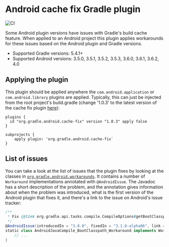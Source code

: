 # Android cache fix Gradle plugin

![CI](https://github.com/gradle/android-cache-fix-gradle-plugin/workflows/CI/badge.svg?branch=master)

Some Android plugin versions have issues with Gradle's build cache feature. When applied to an Android project this plugin applies workarounds for these issues based on the Android plugin and Gradle versions.

* Supported Gradle versions: 5.4.1+
* Supported Android versions: 3.5.0, 3.5.1, 3.5.2, 3.5.3, 3.6.0, 3.6.1, 3.6.2, 4.0

## Applying the plugin

This plugin should be applied anywhere the `com.android.application` or `com.android.library` plugins are applied.  Typically,
this can just be injected from the root project's build.gradle (change '1.0.3' to the latest version of the cache fix plugin
[here](https://plugins.gradle.org/plugin/org.gradle.android.cache-fix)):
```$groovy
plugins {
  id "org.gradle.android.cache-fix" version "1.0.3" apply false
}

subprojects {
    apply plugin: 'org.gradle.android.cache-fix`
}
```

## List of issues

You can take a look at the list of issues that the plugin fixes by looking at the classes in  [`org.gradle.android.workarounds`](https://github.com/gradle/android-cache-fix-gradle-plugin/blob/master/src/main/groovy/org/gradle/android/workarounds). It contains a number of `Workaround` implementations annotated with `@AndroidIssue`. The Javadoc has a short description of the problem, and the annotation gives information about when the problem was introduced, what is the first version of the Android plugin that fixes it, and there's a link to the issue on Android's issue tracker:

```groovy
/**
 * Fix {@link org.gradle.api.tasks.compile.CompileOptions#getBootClasspath()} introducing relocatability problems for {@link AndroidJavaCompile}.
 */
@AndroidIssue(introducedIn = "3.0.0", fixedIn = "3.1.0-alpha06", link = "https://issuetracker.google.com/issues/68392933")
static class AndroidJavaCompile_BootClasspath_Workaround implements Workaround {
    // ...
}
```

